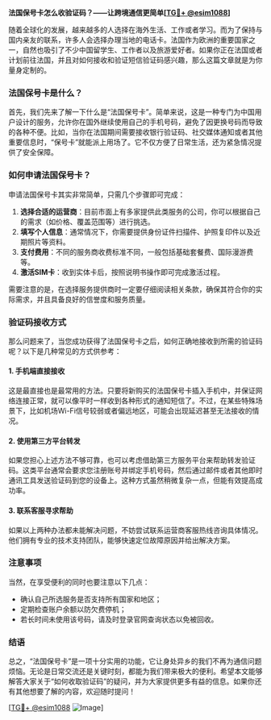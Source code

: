 **法国保号卡怎么收验证码？——让跨境通信更简单[[TG💪+ @esim1088](https://t.me/s/esim1088)]**

随着全球化的发展，越来越多的人选择在海外生活、工作或者学习。而为了保持与国内亲友的联系，许多人会选择办理当地的电话卡。法国作为欧洲的重要国家之一，自然也吸引了不少中国留学生、工作者以及旅游爱好者。如果你正在法国或者计划前往法国，并且对如何接收和验证短信验证码感兴趣，那么这篇文章就是为你量身定制的。

### 法国保号卡是什么？

首先，我们先来了解一下什么是“法国保号卡”。简单来说，这是一种专门为中国用户设计的服务，允许你在国外继续使用自己的手机号码，避免了因更换号码而导致的各种不便。比如，当你在法国期间需要接收银行验证码、社交媒体通知或者其他重要信息时，“保号卡”就能派上用场了。它不仅方便了日常生活，还为紧急情况提供了安全保障。

### 如何申请法国保号卡？

申请法国保号卡其实非常简单，只需几个步骤即可完成：

1. **选择合适的运营商**：目前市面上有多家提供此类服务的公司，你可以根据自己的需求（如价格、覆盖范围等）进行挑选。
2. **填写个人信息**：通常情况下，你需要提供身份证件扫描件、护照复印件以及近期照片等资料。
3. **支付费用**：不同的服务商收费标准不同，一般包括基础套餐费、国际漫游费等。
4. **激活SIM卡**：收到实体卡后，按照说明书操作即可完成激活过程。

需要注意的是，在选择服务提供商时一定要仔细阅读相关条款，确保其符合你的实际需求，并且具备良好的信誉度和服务质量。

### 验证码接收方式

那么问题来了，当您成功获得了法国保号卡之后，如何正确地接收到所需的验证码呢？以下是几种常见的方式供参考：

#### 1. 手机端直接接收
这是最直接也是最常用的方法。只要将新购买的法国保号卡插入手机中，并保证网络连接正常，就可以像平时一样收到各种形式的通知短信了。不过，在某些特殊场景下，比如机场Wi-Fi信号较弱或者偏远地区，可能会出现延迟甚至无法接收的情况。

#### 2. 使用第三方平台转发
如果您担心上述方法不够可靠，也可以考虑借助第三方服务平台来帮助转发验证码。这类平台通常会要求您注册账号并绑定手机号码，然后通过邮件或者其他即时通讯工具发送验证码到您的设备上。这种方式虽然稍微复杂一点，但能有效提高成功率。

#### 3. 联系客服寻求帮助
如果以上两种办法都未能解决问题，不妨尝试联系运营商客服热线咨询具体情况。他们拥有专业的技术支持团队，能够快速定位故障原因并给出解决方案。

### 注意事项

当然，在享受便利的同时也要注意以下几点：
- 确认自己所选服务是否支持所有国家和地区；
- 定期检查账户余额以防欠费停机；
- 若长时间未使用该号码，请及时登录官网查询状态以免被回收。

### 结语

总之，“法国保号卡”是一项十分实用的功能，它让身处异乡的我们不再为通信问题烦恼。无论是日常交流还是关键时刻，都能为我们带来极大的便利。希望本文能够解答大家关于“如何收取验证码”的疑问，并为大家提供更多有益的信息。如果你还有其他想要了解的内容，欢迎随时提问！

[[TG💪+ @esim1088](https://t.me/s/esim1088) ![Image](https://i.postimg.cc/4NQfJmqS/Snipaste-2025-05-13-00-14-12.png)]